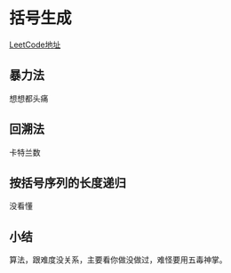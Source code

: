 # 括号生成
[LeetCode地址](https://leetcode-cn.com/problems/generate-parentheses)

## 暴力法
想想都头痛

## 回溯法
卡特兰数

## 按括号序列的长度递归
没看懂

## 小结
算法，跟难度没关系，主要看你做没做过，难怪要用五毒神掌。

